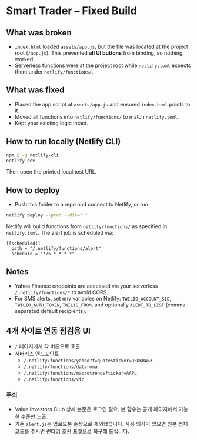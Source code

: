 
# Smart Trader – Fixed Build

## What was broken
- `index.html` loaded `assets/app.js`, but the file was located at the project root (`/app.js`). This prevented **all UI buttons** from binding, so nothing worked.
- Serverless functions were at the project root while `netlify.toml` expects them under `netlify/functions/`.

## What was fixed
- Placed the app script at `assets/app.js` and ensured `index.html` points to it.
- Moved all functions into `netlify/functions/` to match `netlify.toml`.
- Kept your existing logic intact.

## How to run locally (Netlify CLI)
```bash
npm i -g netlify-cli
netlify dev
```
Then open the printed localhost URL.

## How to deploy
- Push this folder to a repo and connect to Netlify, or run:
```bash
netlify deploy --prod --dir="."
```
Netlify will build functions from `netlify/functions/` as specified in `netlify.toml`.
The alert job is scheduled via:
```
[[scheduled]]
  path = "/.netlify/functions/alert"
  schedule = "*/5 * * * *"
```

## Notes
- Yahoo Finance endpoints are accessed via your serverless `/.netlify/functions/*` to avoid CORS.
- For SMS alerts, set env variables on Netlify: `TWILIO_ACCOUNT_SID`, `TWILIO_AUTH_TOKEN`, `TWILIO_FROM`, and optionally `ALERT_TO_LIST` (comma-separated default recipients).


## 4개 사이트 연동 점검용 UI
- `/` 페이지에서 각 버튼으로 호출
- 서버리스 엔드포인트
  - `/.netlify/functions/yahoo?f=quote&ticker=USDKRW=X`
  - `/.netlify/functions/dataroma`
  - `/.netlify/functions/macrotrends?ticker=AAPL`
  - `/.netlify/functions/vic`

### 주의
- Value Investors Club 상세 본문은 로그인 필요. 본 함수는 공개 페이지에서 가능한 수준만 노출.
- 기존 `alert.js`는 업로드본 손상으로 제외했습니다. 사용 의사가 있으면 원본 전체 코드를 주시면 런타임 호환 포맷으로 복구해 드립니다.
